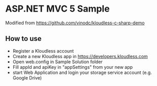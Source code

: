 # ASP.NET MVC 5 Sample
Modified from https://github.com/vinodc/kloudless-c-sharp-demo

## How to use
- Register a Kloudless account
- Create a new Kloudless app in https://developers.kloudless.com
- Open web.config in Sample Solution folder
- Fill appId and apiKey in "appSettings" from your new app 
- start Web Application and login your storage service account (e.g. Google Drive)

